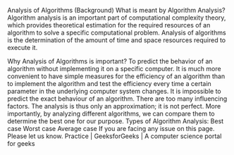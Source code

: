 Analysis of Algorithms (Background)
What is meant by Algorithm Analysis?
Algorithm analysis is an important part of computational complexity theory, which provides theoretical estimation for the required resources of an algorithm to solve a specific computational problem. Analysis of algorithms is the determination of the amount of time and space resources required to execute it.

Why Analysis of Algorithms is important?
To predict the behavior of an algorithm without implementing it on a specific computer.
It is much more convenient to have simple measures for the efficiency of an algorithm than to implement the algorithm and test the efficiency every time a certain parameter in the underlying computer system changes.
It is impossible to predict the exact behaviour of an algorithm. There are too many influencing factors.
The analysis is thus only an approximation; it is not perfect.
More importantly, by analyzing different algorithms, we can compare them to determine the best one for our purpose.
Types of Algorithm Analysis:
Best case
Worst case
Average case
If you are facing any issue on this page. Please let us know.
Practice | GeeksforGeeks | A computer science portal for geeks